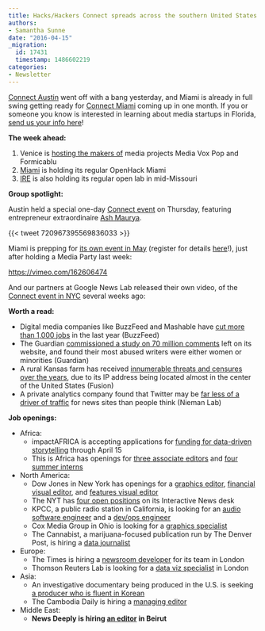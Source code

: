 ```yaml
---
title: Hacks/Hackers Connect spreads across the southern United States
authors:
- Samantha Sunne
date: "2016-04-15"
_migration:
  id: 17431
  timestamp: 1486602219
categories:
- Newsletter
---
```


[Connect Austin][1] went off with a bang yesterday, and Miami is already in full swing getting ready for [Connect Miami][2] coming up in one month. If you or someone you know is interested in learning about media startups in Florida, [send us your info here][3]!

**The week ahead:**

  1. Venice is [hosting the makers of][4] media projects Media Vox Pop and Formicablu
  2. [Miami][5] is holding its regular OpenHack Miami
  3. [IRE][6] is also holding its regular open lab in mid-Missouri

**Group spotlight:**

Austin held a special one-day [Connect event][7] on Thursday, featuring entrepreneur extraordinaire [Ash Maurya][8].

{{< tweet 720967395569836033 >}}

Miami is prepping for [its own event in May][9] (register for details [here][3]!), just after holding a Media Party last week:

https://vimeo.com/162606474

And our partners at Google News Lab released their own video, of the [Connect event in NYC][10] several weeks ago:

<span class='embed-youtube' style='text-align:center; display: block;'></span>

**Worth a read:**

  * Digital media companies like BuzzFeed and Mashable have [cut more than 1,000 jobs][11] in the last year (BuzzFeed)
  * The Guardian [commissioned a study on 70 million comments][12] left on its website, and found their most abused writers were either women or minorities (Guardian)
  * A rural Kansas farm has received [innumerable threats and censures over the years][13], due to its IP address being located almost in the center of the United States (Fusion)
  * A private analytics company found that Twitter may be [far less of a driver of traffic][14] for news sites than people think (Nieman Lab)

**Job openings:**

  * Africa:
      * impactAFRICA is accepting applications for [funding for data-driven storytelling][15] through April 15
      * This is Africa has openings for [three associate editors][16] and [four summer interns][17]
  * North America:
      * Dow Jones in New York has openings for a [graphics editor][18], [financial visual editor][19], and [features visual editor][20]
      * The NYT has [four open positions][21] on its Interactive News desk
      * KPCC, a public radio station in California, is looking for an [audio software engineer][22] and a [dev/ops engineer][23]
      * Cox Media Group in Ohio is looking for a [graphics specialist][24]
      * The Cannabist, a marijuana-focused publication run by The Denver Post, is hiring a [data journalist][25]
  * Europe:
      * The Times is hiring a [newsroom developer][26] for its team in London
      * Thomson Reuters Lab is looking for a [data viz specialist][27] in London
  * Asia:
      * An investigative documentary being produced in the U.S. is seeking [a producer who is fluent in Korean][28]
      * The Cambodia Daily is hiring a [managing editor][29]
  * Middle East:
      * **News Deeply is hiring [an editor][30] in Beirut**

 [1]: http://connect.hackshackers.com/event/austin
 [2]: http://connect.hackshackers.com/event/miami
 [3]: https://docs.google.com/forms/d/18iRQDFXYLD_OFG_7AEUPq77z_9Wy53X-Bc4pr2aycno/viewform
 [4]: http://www.meetup.com/Hacks-Hackers-Venezia/events/229630150/
 [5]: http://www.meetup.com/Hacks-Hackers-Miami/
 [6]: http://www.meetup.com/hackshackersIRE/
 [7]: http://connect.hackshackers.com/event/austin/
 [8]: http://ashmaurya.com/
 [9]: http://connect.hackshackers.com/event/miami/
 [10]: http://connect.hackshackers.com/event/nyc/
 [11]: http://www.buzzfeed.com/matthewzeitlin/the-digital-media-bloodbath-hundreds-of-jobs-lost#.bn0ZqA3AX
 [12]: https://www.theguardian.com/technology/2016/apr/12/the-dark-side-of-guardian-comments
 [13]: http://fusion.net/story/287592/internet-mapping-glitch-kansas-farm/
 [14]: http://www.niemanlab.org/2016/04/twitter-has-outsized-influence-but-it-doesnt-drive-much-traffic-for-most-news-orgs-a-new-report-says/
 [15]: http://impactafrica.fund/apply
 [16]: http://www.journalism.co.za/blog/associate-editor-3/
 [17]: http://www.journalism.co.za/blog/editorial-interns-4/
 [18]: http://dowjones.jobs/new-york-ny/graphics-editor/D4B7C27598BB4A14A84E8E2E8C6DE5C9/job/
 [19]: http://dowjones.jobs/new-york-ny/visual-news-editor-money-investing/ACD1DDD4ED8A40E29145DA5194FFD7F7/job/
 [20]: http://dowjones.jobs/new-york-ny/visual-news-editor-features/267CBC66DE9241CDBBB761C62354E56C/job/
 [21]: http://www.nytco.com/careers/newsroom/#10663
 [22]: https://jobs.github.com/positions/4c51d5b6-fb8e-11e5-899d-b56679a5c9a1
 [23]: https://jobs.github.com/positions/b456752c-e487-11e5-826e-ec862526e347
 [24]: http://www.ire.org/jobs/job/797/
 [25]: https://www.journalismjobs.com/job-listings/1629168
 [26]: https://medium.com/digital-times/we-re-hiring-a-newsroom-developer-8358392063f3#.vtnppxqpe
 [27]: https://toc.taleo.net/careersection/2/jobdetail.ftl?job=JREQ058807&lang=en
 [28]: http://www.ire.org/jobs/job/804/
 [29]: https://www.journalismjobs.com/job-listings/1612881
 [30]: http://ijnet.org/en/opportunities/news-deeply-seeks-editor-lebanon
